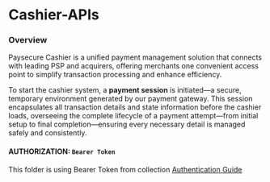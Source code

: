 # Cashier-APIs

### **Overview**

Paysecure Cashier is a unified payment management solution that connects with leading PSP and acquirers, offering merchants one convenient access point to simplify transaction processing and enhance efficiency.

To start the cashier system, a __payment session__ is initiated—a secure, temporary environment generated by our payment gateway. This session encapsulates all transaction details and state information before the cashier loads, overseeing the complete lifecycle of a payment attempt—from initial setup to final completion—ensuring every necessary detail is managed safely and consistently.


#### AUTHORIZATION: `Bearer Token`

This folder is using Bearer Token from collection [Authentication Guide](./authentication.md)